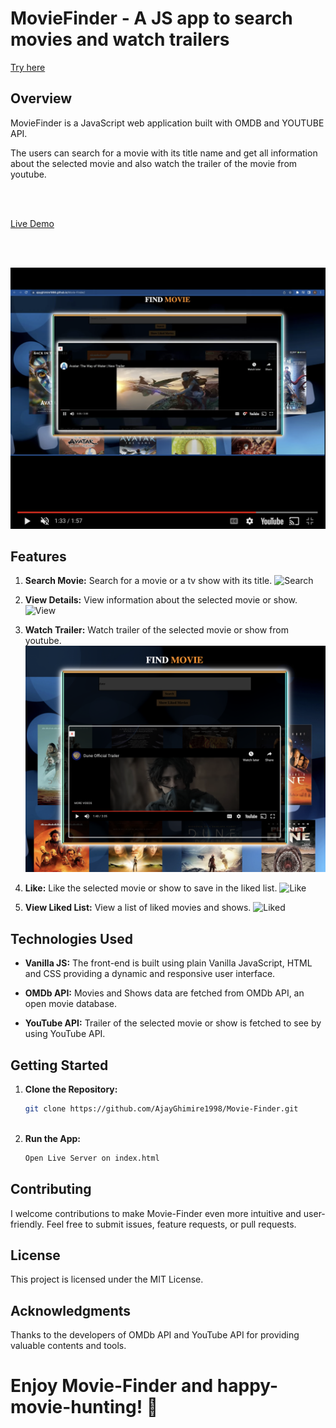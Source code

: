 
# MovieFinder - A JS app to search movies and watch trailers

[Try here](https://ajayghimire1998.github.io/Movie-Finder/)


## Overview

MovieFinder is a JavaScript web application built with OMDB and YOUTUBE API. 

The users can search for a movie with its title name and get all information about the selected movie and also watch the trailer of the movie from youtube.

<br>
<br>

[Live Demo](https://youtu.be/L78bUwIzYYo)

<br>
<br>

[![Live Demo](./demo.png)](https://youtu.be/L78bUwIzYYo 
"Movie-Finder")



## Features

1. **Search Movie:** Search for a movie or a tv show with its title.
![Search](./search.png)

2. **View Details:** View information about the selected movie or show. 
![View](./view.png)

3. **Watch Trailer:** Watch trailer of the selected movie or show from youtube.
![Trailer](./trailer.png)

4. **Like:** Like the selected movie or show to save in the liked list.
![Like](./like.png)

5. **View Liked List:** View a list of liked movies and shows.
![Liked](./liked.png)


## Technologies Used

- **Vanilla JS:** The front-end is built using plain Vanilla JavaScript, HTML and CSS providing a dynamic and responsive user interface.

- **OMDb API:** Movies and Shows data are fetched from OMDb API, an open movie database.

- **YouTube API:** Trailer of the selected movie or show is fetched to see by using YouTube API.



## Getting Started

1. **Clone the Repository:**
   ```bash
   git clone https://github.com/AjayGhimire1998/Movie-Finder.git

   

2. **Run the App:**
   ```bash
   Open Live Server on index.html

   
## Contributing

I welcome contributions to make Movie-Finder even more intuitive and user-friendly. Feel free to submit issues, feature requests, or pull requests.

## License

This project is licensed under the MIT License.

## Acknowledgments

Thanks to the developers of OMDb API and YouTube API for providing valuable contents and tools.


# Enjoy Movie-Finder and happy-movie-hunting! 🎉


